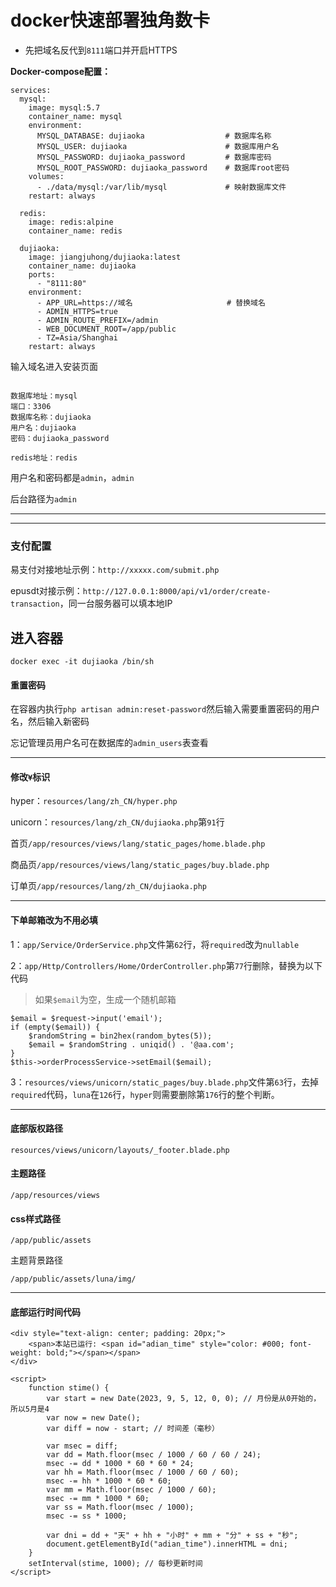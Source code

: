 # docker快速部署独角数卡

- 先把域名反代到`8111`端口并开启HTTPS

**Docker-compose配置：**
```
services:
  mysql:
    image: mysql:5.7
    container_name: mysql
    environment:
      MYSQL_DATABASE: dujiaoka                  # 数据库名称
      MYSQL_USER: dujiaoka                      # 数据库用户名
      MYSQL_PASSWORD: dujiaoka_password         # 数据库密码
      MYSQL_ROOT_PASSWORD: dujiaoka_password    # 数据库root密码
    volumes:
      - ./data/mysql:/var/lib/mysql             # 映射数据库文件
    restart: always

  redis:
    image: redis:alpine
    container_name: redis

  dujiaoka:
    image: jiangjuhong/dujiaoka:latest
    container_name: dujiaoka
    ports:
      - "8111:80"
    environment:
      - APP_URL=https://域名                     # 替换域名
      - ADMIN_HTTPS=true
      - ADMIN_ROUTE_PREFIX=/admin
      - WEB_DOCUMENT_ROOT=/app/public
      - TZ=Asia/Shanghai
    restart: always
```

输入域名进入安装页面
```

数据库地址：mysql
端口：3306
数据库名称：dujiaoka
用户名：dujiaoka
密码：dujiaoka_password

redis地址：redis
```



用户名和密码都是`admin`，`admin`

后台路径为`admin`

---
---

### 支付配置
易支付对接地址示例：`http://xxxxx.com/submit.php`

epusdt对接示例：`http://127.0.0.1:8000/api/v1/order/create-transaction`，同一台服务器可以填本地IP


## 进入容器

```
docker exec -it dujiaoka /bin/sh
```

#### 重置密码
在容器内执行`php artisan admin:reset-password`然后输入需要重置密码的用户名，然后输入新密码

忘记管理员用户名可在数据库的`admin_users`表查看

---

#### 修改`¥`标识

hyper：`resources/lang/zh_CN/hyper.php`

unicorn：`resources/lang/zh_CN/dujiaoka.php`第`91`行

首页`/app/resources/views/lang/static_pages/home.blade.php`

商品页`/app/resources/views/lang/static_pages/buy.blade.php`

订单页`/app/resources/lang/zh_CN/dujiaoka.php`

---

#### 下单邮箱改为不用必填

1：`app/Service/OrderService.php`文件第`62`行，将`required`改为`nullable`

2：`app/Http/Controllers/Home/OrderController.php`第`77`行删除，替换为以下代码

> 如果`$email`为空，生成一个随机邮箱
```
$email = $request->input('email');
if (empty($email)) {
    $randomString = bin2hex(random_bytes(5));
    $email = $randomString . uniqid() . '@aa.com';
}
$this->orderProcessService->setEmail($email);
```

3：`resources/views/unicorn/static_pages/buy.blade.php`文件第`63`行，去掉`required`代码，`luna`在`126`行，`hyper`则需要删除第`176`行的整个判断。

---

#### 底部版权路径
```
resources/views/unicorn/layouts/_footer.blade.php
```

#### 主题路径
```
/app/resources/views
```
#### css样式路径
```
/app/public/assets
```
主题背景路径
```
/app/public/assets/luna/img/
```

---

#### 底部运行时间代码
```
<div style="text-align: center; padding: 20px;">
    <span>本站已运行: <span id="adian_time" style="color: #000; font-weight: bold;"></span></span>
</div>

<script>
    function stime() {
        var start = new Date(2023, 9, 5, 12, 0, 0); // 月份是从0开始的，所以5月是4
        var now = new Date();
        var diff = now - start; // 时间差（毫秒）

        var msec = diff;
        var dd = Math.floor(msec / 1000 / 60 / 60 / 24);
        msec -= dd * 1000 * 60 * 60 * 24;
        var hh = Math.floor(msec / 1000 / 60 / 60);
        msec -= hh * 1000 * 60 * 60;
        var mm = Math.floor(msec / 1000 / 60);
        msec -= mm * 1000 * 60;
        var ss = Math.floor(msec / 1000);
        msec -= ss * 1000;

        var dni = dd + "天" + hh + "小时" + mm + "分" + ss + "秒";
        document.getElementById("adian_time").innerHTML = dni;
    }
    setInterval(stime, 1000); // 每秒更新时间
</script>
```
